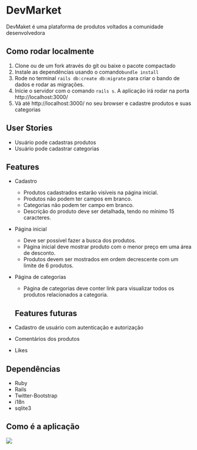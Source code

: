
# DevMarket
DevMaket é uma plataforma de produtos voltados a comunidade desenvolvedora

##  Como rodar localmente
1. Clone ou de um fork através do git ou baixe o pacote compactado
2. Instale as dependências usando o comando`bundle install`
3. Rode no terminal `rails db:create db:migrate` para criar o bando de dados e rodar as migrações.
4. Inicie o servidor com o comando `rails s`. A aplicação irá rodar na porta http://localhost:3000/ 
5. Vá até http://localhost:3000/ no seu browser e cadastre produtos e suas categorias

## User Stories
- Usuário pode cadastras produtos
- Usuário pode cadastrar categorias

## Features
- Cadastro
  - Produtos cadastrados estarão visíveis na página inicial.
  - Produtos não podem ter campos em branco.
  - Categorias não podem ter campo em branco.
  - Descrição do produto deve ser detalhada, tendo no mínimo 15 caracteres.
 - Página inicial
	  - Deve ser possível fazer a busca dos produtos.
	  - Página inicial deve mostrar produto com o menor preço em uma área de desconto.
	  - Produtos devem ser mostrados em ordem decrescente com um limite de 6 produtos.
- Página de categorias
	 - Página de categorias deve conter link para visualizar todos os produtos relacionados a categoria.
 
  
  ## Features futuras
- Cadastro de usuário com autenticação e autorização
- Comentários dos produtos
- Likes

## Dependências
- Ruby
- Rails
- Twitter-Bootstrap
- i18n
- sqlite3

## Como é a aplicação


![](https://miro.medium.com/max/1363/1*00E7txt10IAKUAZ30mMjQQ.png)





